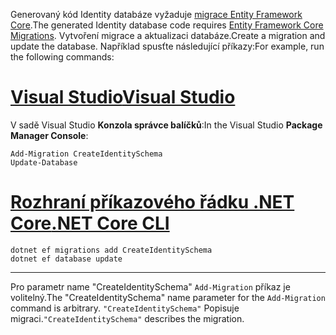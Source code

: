 <span data-ttu-id="c93cb-101">Generovaný kód Identity databáze vyžaduje [migrace Entity Framework Core](/ef/core/managing-schemas/migrations/).</span><span class="sxs-lookup"><span data-stu-id="c93cb-101">The generated Identity database code requires [Entity Framework Core Migrations](/ef/core/managing-schemas/migrations/).</span></span> <span data-ttu-id="c93cb-102">Vytvoření migrace a aktualizaci databáze.</span><span class="sxs-lookup"><span data-stu-id="c93cb-102">Create a migration and update the database.</span></span> <span data-ttu-id="c93cb-103">Například spusťte následující příkazy:</span><span class="sxs-lookup"><span data-stu-id="c93cb-103">For example, run the following commands:</span></span>

# <a name="visual-studiotabvisual-studio"></a>[<span data-ttu-id="c93cb-104">Visual Studio</span><span class="sxs-lookup"><span data-stu-id="c93cb-104">Visual Studio</span></span>](#tab/visual-studio)

<span data-ttu-id="c93cb-105">V sadě Visual Studio **Konzola správce balíčků**:</span><span class="sxs-lookup"><span data-stu-id="c93cb-105">In the Visual Studio **Package Manager Console**:</span></span>

```PMC
Add-Migration CreateIdentitySchema
Update-Database
```

# <a name="net-core-clitabnetcore-cli"></a>[<span data-ttu-id="c93cb-106">Rozhraní příkazového řádku .NET Core</span><span class="sxs-lookup"><span data-stu-id="c93cb-106">.NET Core CLI</span></span>](#tab/netcore-cli)

```cli
dotnet ef migrations add CreateIdentitySchema
dotnet ef database update
```

------

<span data-ttu-id="c93cb-107">Pro parametr name "CreateIdentitySchema" `Add-Migration` příkaz je volitelný.</span><span class="sxs-lookup"><span data-stu-id="c93cb-107">The "CreateIdentitySchema" name parameter for the `Add-Migration` command is arbitrary.</span></span> <span data-ttu-id="c93cb-108">`"CreateIdentitySchema"` Popisuje migraci.</span><span class="sxs-lookup"><span data-stu-id="c93cb-108">`"CreateIdentitySchema"` describes the migration.</span></span>
